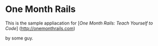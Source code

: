 # One Month Rails

This is the sample appliacation for
[*One Month Rails: Teach Yourself to Code*] (http://onemonthrails.com)

by some guy.